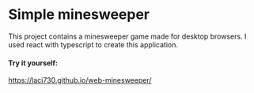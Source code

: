 # Simple minesweeper
This project contains a minesweeper game made for desktop browsers. I used react with typescript to create this application.

#### Try it yourself:
https://laci730.github.io/web-minesweeper/
